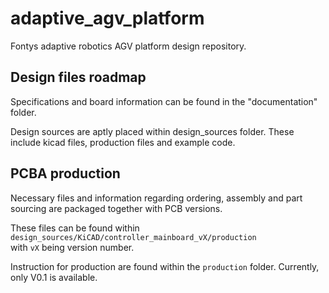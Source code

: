 # adaptive_agv_platform
Fontys adaptive robotics AGV platform design repository.

## Design files roadmap

Specifications and board information can be found in the "documentation" folder.

Design sources are aptly placed within design_sources folder. These include kicad files, production files and example code.

## PCBA production

Necessary files and information regarding ordering, assembly and part sourcing are packaged together with PCB versions.

These files can be found within 
``` design_sources/KiCAD/controller_mainboard_vX/production``` \
with ```vX``` being version number.

Instruction for production are found within the ```production``` folder. 
Currently, only V0.1 is available.


